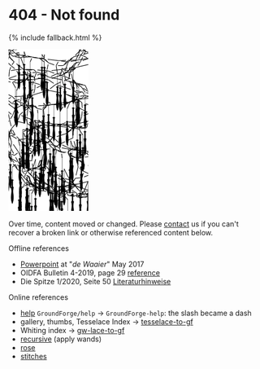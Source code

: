 404 - Not found
===

{% include fallback.html %}

![](images/tipped-over.png?align=right)

Over time, content moved or changed.
Please [contact] us if you can't recover a broken link 
or otherwise referenced content below.

[contact]: https://groundforge.wordpress.com/

Offline references

* [Powerpoint](https://github.com/d-bl/GroundForge/blob/e6464920/docs/help/NL.pdf)  at "_de Waaier_" May 2017
* OIDFA Bulletin 4-2019, page 29 [reference](https://github.com/d-bl/GroundForge/help#BK-31) 
* Die Spitze 1/2020, Seite 50 [Literaturhinweise](https://github.com/d-bl/GroundForge/blob/oidfa-article/docs/help/DE.md#BK-31)

Online references

* [help](/GroundForge-help/) `GroundForge/help` -> `GroundForge-help`: the slash became a dash
* gallery, thumbs, Tesselace Index -> [tesselace-to-gf](/tesseLace-to-gf)
* Whiting index -> [gw-lace-to-gf](/gw-lace-to-gf)
* [recursive](/GroundForge/droste) (apply wands) 
* [rose](/GroundForge/sheet.html?patch=5831%20-4-7;bricks&patch=-437%2034-7;bricks&patch=4830%20--77;bricks)
* [stitches](/GroundForge-help/Replace)
